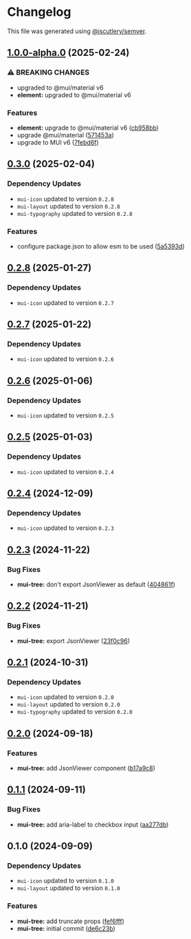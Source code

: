 # Changelog

This file was generated using [@jscutlery/semver](https://github.com/jscutlery/semver).

## [1.0.0-alpha.0](https://github.com/Availity/element/compare/@availity/mui-tree@0.3.0...@availity/mui-tree@1.0.0-alpha.0) (2025-02-24)


### ⚠ BREAKING CHANGES

* upgraded to @mui/material v6
* **element:** upgraded to @mui/material v6

### Features

* **element:** upgrade to @mui/material v6 ([cb958bb](https://github.com/Availity/element/commit/cb958bba99a4f1ee6dab323f0ff54b69e6fd3493))
* upgrade @mui/material ([571453a](https://github.com/Availity/element/commit/571453a34b21c344594ab4c03bc497d19aba942b))
* upgrade to MUI v6 ([7febd6f](https://github.com/Availity/element/commit/7febd6fd4fd58e87e1c97a832cea3b4595a35d58))

## [0.3.0](https://github.com/Availity/element/compare/@availity/mui-tree@0.2.8...@availity/mui-tree@0.3.0) (2025-02-04)

### Dependency Updates

* `mui-icon` updated to version `0.2.8`
* `mui-layout` updated to version `0.2.8`
* `mui-typography` updated to version `0.2.8`

### Features

* configure package.json to allow esm to be used ([5a5393d](https://github.com/Availity/element/commit/5a5393de761f52608e714dd94a05106937dd95db))

## [0.2.8](https://github.com/Availity/element/compare/@availity/mui-tree@0.2.7...@availity/mui-tree@0.2.8) (2025-01-27)

### Dependency Updates

* `mui-icon` updated to version `0.2.7`
## [0.2.7](https://github.com/Availity/element/compare/@availity/mui-tree@0.2.6...@availity/mui-tree@0.2.7) (2025-01-22)

### Dependency Updates

* `mui-icon` updated to version `0.2.6`
## [0.2.6](https://github.com/Availity/element/compare/@availity/mui-tree@0.2.5...@availity/mui-tree@0.2.6) (2025-01-06)

### Dependency Updates

* `mui-icon` updated to version `0.2.5`
## [0.2.5](https://github.com/Availity/element/compare/@availity/mui-tree@0.2.4...@availity/mui-tree@0.2.5) (2025-01-03)

### Dependency Updates

* `mui-icon` updated to version `0.2.4`
## [0.2.4](https://github.com/Availity/element/compare/@availity/mui-tree@0.2.3...@availity/mui-tree@0.2.4) (2024-12-09)

### Dependency Updates

* `mui-icon` updated to version `0.2.3`
## [0.2.3](https://github.com/Availity/element/compare/@availity/mui-tree@0.2.2...@availity/mui-tree@0.2.3) (2024-11-22)


### Bug Fixes

* **mui-tree:** don't export JsonViewer as default ([404861f](https://github.com/Availity/element/commit/404861f4cb98a0dc3237b60c4d199ab24bbb3447))

## [0.2.2](https://github.com/Availity/element/compare/@availity/mui-tree@0.2.1...@availity/mui-tree@0.2.2) (2024-11-21)


### Bug Fixes

* **mui-tree:** export JsonViewer ([23f0c96](https://github.com/Availity/element/commit/23f0c9669af657f7332998ad57e54b7c4eaa598f))

## [0.2.1](https://github.com/Availity/element/compare/@availity/mui-tree@0.2.0...@availity/mui-tree@0.2.1) (2024-10-31)

### Dependency Updates

* `mui-icon` updated to version `0.2.0`
* `mui-layout` updated to version `0.2.0`
* `mui-typography` updated to version `0.2.0`
## [0.2.0](https://github.com/Availity/element/compare/@availity/mui-tree@0.1.1...@availity/mui-tree@0.2.0) (2024-09-18)


### Features

* **mui-tree:** add JsonViewer component ([b17a9c8](https://github.com/Availity/element/commit/b17a9c82f4348fd51da10bd26a5944f32405db0c))

## [0.1.1](https://github.com/Availity/element/compare/@availity/mui-tree@0.1.0...@availity/mui-tree@0.1.1) (2024-09-11)


### Bug Fixes

* **mui-tree:** add aria-label to checkbox input ([aa277db](https://github.com/Availity/element/commit/aa277db7440f6db77623735a579370f74e8692c7))

## 0.1.0 (2024-09-09)

### Dependency Updates

* `mui-icon` updated to version `0.1.0`
* `mui-layout` updated to version `0.1.0`

### Features

* **mui-tree:** add truncate props ([fef6fff](https://github.com/Availity/element/commit/fef6fffc317280d81d7521358e4f23383d607a74))
* **mui-tree:** initial commit ([de6c23b](https://github.com/Availity/element/commit/de6c23bfdd01d58ee0ddac116ed80c3d8942ad1e))
